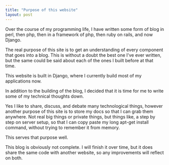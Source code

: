 ```yaml
---
title: "Purpose of this website"
layout: post
---
```

Over the course of my programming life, I have written some form of blog in perl, then php, then in a framework of php, then ruby on rails, and now Django.

The real purpose of this site is to get an understanding of every component that goes into a blog. This is without a doubt the best one I've ever written, but the same could be said about each of the ones I built before at that time.

This website is built in Django, where I currently build most of my applications now.

In addition to the building of the blog, I decided that it is time for me to write some of my technical thoughts down.

Yes I like to share, discuss, and debate many technological things, however another purpose of this site is to store my docs so that I can grab them anywhere. Not real big things or private things, but things like, a step by step on server setup, so that I can copy paste my long apt-get install command, without trying to remember it from memory.

This serves that purpose well.

This blog is obviously not complete. I will finish it over time, but it does share the same code with another website, so any improvements will reflect on both.

